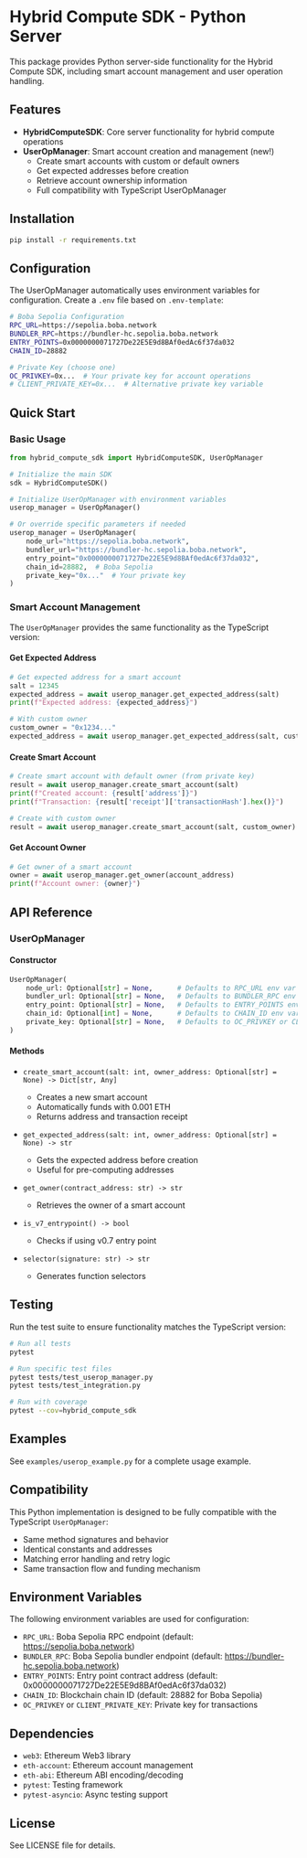 # Hybrid Compute SDK - Python Server

This package provides Python server-side functionality for the Hybrid Compute SDK, including smart account management and user operation handling.

## Features

- **HybridComputeSDK**: Core server functionality for hybrid compute operations
- **UserOpManager**: Smart account creation and management (new!)
  - Create smart accounts with custom or default owners
  - Get expected addresses before creation
  - Retrieve account ownership information
  - Full compatibility with TypeScript UserOpManager

## Installation

```bash
pip install -r requirements.txt
```

## Configuration

The UserOpManager automatically uses environment variables for configuration. Create a `.env` file based on `.env-template`:

```bash
# Boba Sepolia Configuration
RPC_URL=https://sepolia.boba.network
BUNDLER_RPC=https://bundler-hc.sepolia.boba.network
ENTRY_POINTS=0x0000000071727De22E5E9d8BAf0edAc6f37da032
CHAIN_ID=28882

# Private Key (choose one)
OC_PRIVKEY=0x...  # Your private key for account operations
# CLIENT_PRIVATE_KEY=0x...  # Alternative private key variable
```

## Quick Start

### Basic Usage

```python
from hybrid_compute_sdk import HybridComputeSDK, UserOpManager

# Initialize the main SDK
sdk = HybridComputeSDK()

# Initialize UserOpManager with environment variables
userop_manager = UserOpManager()

# Or override specific parameters if needed
userop_manager = UserOpManager(
    node_url="https://sepolia.boba.network",
    bundler_url="https://bundler-hc.sepolia.boba.network", 
    entry_point="0x0000000071727De22E5E9d8BAf0edAc6f37da032",
    chain_id=28882,  # Boba Sepolia
    private_key="0x..."  # Your private key
)
```

### Smart Account Management

The `UserOpManager` provides the same functionality as the TypeScript version:

#### Get Expected Address

```python
# Get expected address for a smart account
salt = 12345
expected_address = await userop_manager.get_expected_address(salt)
print(f"Expected address: {expected_address}")

# With custom owner
custom_owner = "0x1234..."
expected_address = await userop_manager.get_expected_address(salt, custom_owner)
```

#### Create Smart Account

```python
# Create smart account with default owner (from private key)
result = await userop_manager.create_smart_account(salt)
print(f"Created account: {result['address']}")
print(f"Transaction: {result['receipt']['transactionHash'].hex()}")

# Create with custom owner
result = await userop_manager.create_smart_account(salt, custom_owner)
```

#### Get Account Owner

```python
# Get owner of a smart account
owner = await userop_manager.get_owner(account_address)
print(f"Account owner: {owner}")
```

## API Reference

### UserOpManager

#### Constructor

```python
UserOpManager(
    node_url: Optional[str] = None,      # Defaults to RPC_URL env var
    bundler_url: Optional[str] = None,   # Defaults to BUNDLER_RPC env var
    entry_point: Optional[str] = None,   # Defaults to ENTRY_POINTS env var
    chain_id: Optional[int] = None,      # Defaults to CHAIN_ID env var (28882)
    private_key: Optional[str] = None,   # Defaults to OC_PRIVKEY or CLIENT_PRIVATE_KEY env var
)
```

#### Methods

- `create_smart_account(salt: int, owner_address: Optional[str] = None) -> Dict[str, Any]`
  - Creates a new smart account
  - Automatically funds with 0.001 ETH
  - Returns address and transaction receipt

- `get_expected_address(salt: int, owner_address: Optional[str] = None) -> str`
  - Gets the expected address before creation
  - Useful for pre-computing addresses

- `get_owner(contract_address: str) -> str`
  - Retrieves the owner of a smart account

- `is_v7_entrypoint() -> bool`
  - Checks if using v0.7 entry point

- `selector(signature: str) -> str`
  - Generates function selectors

## Testing

Run the test suite to ensure functionality matches the TypeScript version:

```bash
# Run all tests
pytest

# Run specific test files
pytest tests/test_userop_manager.py
pytest tests/test_integration.py

# Run with coverage
pytest --cov=hybrid_compute_sdk
```

## Examples

See `examples/userop_example.py` for a complete usage example.

## Compatibility

This Python implementation is designed to be fully compatible with the TypeScript `UserOpManager`:

- Same method signatures and behavior
- Identical constants and addresses
- Matching error handling and retry logic
- Same transaction flow and funding mechanism

## Environment Variables

The following environment variables are used for configuration:

- `RPC_URL`: Boba Sepolia RPC endpoint (default: https://sepolia.boba.network)
- `BUNDLER_RPC`: Boba Sepolia bundler endpoint (default: https://bundler-hc.sepolia.boba.network)
- `ENTRY_POINTS`: Entry point contract address (default: 0x0000000071727De22E5E9d8BAf0edAc6f37da032)
- `CHAIN_ID`: Blockchain chain ID (default: 28882 for Boba Sepolia)
- `OC_PRIVKEY` or `CLIENT_PRIVATE_KEY`: Private key for transactions

## Dependencies

- `web3`: Ethereum Web3 library
- `eth-account`: Ethereum account management
- `eth-abi`: Ethereum ABI encoding/decoding
- `pytest`: Testing framework
- `pytest-asyncio`: Async testing support

## License

See LICENSE file for details.
